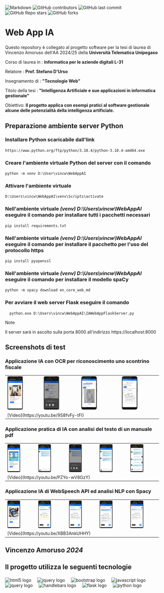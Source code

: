 ![Markdown](https://img.shields.io/badge/markdown-%23000000.svg?style=flat=markdown&logoColor=white) ![GitHub contributors](https://img.shields.io/github/contributors/kera-cudmore/readme-examples?style=flat) ![GitHub last commit](https://img.shields.io/github/last-commit/kera-cudmore/readme-examples?style=flat)  ![GitHub Repo stars](https://img.shields.io/github/stars/vamoruso/WebAppAI?style=social)  ![GitHub forks](https://img.shields.io/github/vamoruso/WebAppAI?style=social)

<h1 align="left">Web App IA </h1>

###

<p align="left">Questo repository è collegato al progetto software per la tesi di laurea di Vincenzo Amoruso dell'AA 2024/25 della <b>Università Telematica Unipegaso</b> </p>
<p align="left">Corso di laurea in : <b>Informatica per le aziende digitali L-31</b> </p>
<p align="left">Relatore : <b>Prof. Stefano D&apos;Urso</b> </p>
<p align="left">Insegnamento di : <b>&quot;Tecnologie Web&quot;</b></p>
<p align="left">Titolo della tesi : <b>&quot;Intelligenza Artificiale e sue applicazioni in informatica gestionale&quot;</b></p>
<p align="left">Obiettivo: <b>Il progetto applica con esempi pratici al software gestionale alcune delle potenzialità della intelligenza artificiale.</b></p>

## Preparazione ambiente server Python

### Installare Python scaricabile dall'link 
    https://www.python.org/ftp/python/3.10.4/python-3.10.4-amd64.exe
### Creare l'ambiente virtuale Python del server con il comando
    python -m venv D:\User\vincw\WebAppAI
### Attivare l'ambiente virtuale 
    D:\Users\vincw\WebAppAI\venv\Scripts\activate 
### Nell'ambiente virtuale *(venv) D:\Users\vincw\WebAppAI*  eseguire il comando per installare tutti i pacchetti necessari
    pip install requirements.txt 
### Nell'ambiente virtuale *(venv) D:\Users\vincw\WebAppAI*  eseguire il comando per installare il pacchetto per l'uso del protocollo https
    pip install pyopenssl 
### Nell'ambiente virtuale *(venv) D:\Users\vincw\WebAppAI*  eseguire il comando per installare il modello spaCy
    python -m spacy download en_core_web_md
### Per avviare il web server Flask eseguire il comando
````Shell
  python.exe D:\Users\vincw\WebAppAI\IAWebAppFlaskServer.py
````

> [!NOTE]
> Il server sarà in ascolto sulla porta 8000 all'indirizzo https://localhost:8000 

## Screenshots di test

### Applicazione IA con OCR per riconoscimento uno scontrino fiscale
    
<table>
<tr>
<td><img src="https://github.com/vamoruso/WebAppAI/blob/main/screenshots/OCR/OCR_screen_1_1.png" style="width: 50%; height: 50%" /> </td>
<td><img src="https://github.com/vamoruso/WebAppAI/blob/main/screenshots/OCR/OCR_screen_1.png" style="width: 50%; height: 50%" /> </td>
<td><img src="https://github.com/vamoruso/WebAppAI/blob/main/screenshots/OCR/OCR_screen_2.png" style="width: 50%; height: 50%" /> </td>
<td><img src="https://github.com/vamoruso/WebAppAI/blob/main/screenshots/OCR/OCR_screen_3.png" style="width: 50%; height: 50%" /> </td>
</tr>  
     <tr>
      <td colspan=4>[Video](https://youtu.be/9S8fvFy-tFI)</td> 
   </tr> 
</table>
    
### Applicazione pratica di IA con analisi del testo di un manuale pdf

<table>
   <tr>
    <td><img src="https://github.com/vamoruso/WebAppAI/blob/main/screenshots/Chatbot/Chatbot_screen1.png" style="width: 50%; height: 50%"/> </td>
    <td><img src="https://github.com/vamoruso/WebAppAI/blob/main/screenshots/Chatbot/Chatbot_screen2.png" style="width: 50%; height: 50%"/> </td>
    <td><img src="https://github.com/vamoruso/WebAppAI/blob/main/screenshots/Chatbot/Chatbot_screen3.png" style="width: 50%; height: 50%"/> </td>
    <td><img src="https://github.com/vamoruso/WebAppAI/blob/main/screenshots/Chatbot/Chatbot_screen4.png" style="width: 50%; height: 50%"/> </td>
    <td><img src="https://github.com/vamoruso/WebAppAI/blob/main/screenshots/Chatbot/Chatbot_screen5.png" style="width: 50%; height: 50%"/> </td>
   </tr>
   <tr>
      <td colspan=5>[Video](https://youtu.be/PZYo-wV8GzY)</td> 
   </tr> 
</table>  
    
### Applicazione IA di WebSpeech API ed analisi NLP con Spacy

<table>
<tr>
<td><img src="https://github.com/vamoruso/WebAppAI/blob/main/screenshots/absences_vocal_command/AssenzeDaComandoVocale_screen1.png" style="width: 50%; height: 50%"/> </td>
<td><img src="https://github.com/vamoruso/WebAppAI/blob/main/screenshots/absences_vocal_command/AssenzeDaComandoVocale_screen2.png" style="width: 50%; height: 50%"/> </td>
<td><img src="https://github.com/vamoruso/WebAppAI/blob/main/screenshots/absences_vocal_command/AssenzeDaComandoVocale_screen3.png" style="width: 50%; height: 50%"/> </td>
<td><img src="https://github.com/vamoruso/WebAppAI/blob/main/screenshots/absences_vocal_command/AssenzeDaComandoVocale_screen4.png" style="width: 50%; height: 50%"/> </td>
<td><img src="https://github.com/vamoruso/WebAppAI/blob/main/screenshots/absences_vocal_command/AssenzeDaComandoVocale_screen5.png" style="width: 50%; height: 50%"/> </td>  
</tr>  
     <tr>
      <td colspan=5>[Video](https://youtu.be/XBB3AnkUHHY)</td> 
   </tr> 
</table>   

###

<h2 align="left">Vincenzo Amoruso <cite>2024</cite></h2>

###

<h2 align="left">Il progetto utilizza le seguenti tecnologie</h2>

###

<div align="left">
  <img src="https://cdn.jsdelivr.net/gh/devicons/devicon/icons/html5/html5-original.svg" height="40" alt="html5 logo"  />
  <img width="12" />
  <img src="https://cdn.jsdelivr.net/gh/devicons/devicon/icons/css3/css3-original.svg" height="40" alt="jquery logo"  />
  <img width="12" />
  <img src="https://cdn.jsdelivr.net/gh/devicons/devicon/icons/bootstrap/bootstrap-original.svg" height="40" alt="bootstrap logo"  />
  <img width="12" />
  <img src="https://cdn.jsdelivr.net/gh/devicons/devicon/icons/javascript/javascript-original.svg" height="40" alt="javascript logo"  />
  <img width="12" />
  <img src="https://cdn.jsdelivr.net/gh/devicons/devicon/icons/jquery/jquery-original.svg" height="40" alt="jquery logo"  />
  <img width="12" />
  <img src="https://cdn.jsdelivr.net/gh/devicons/devicon/icons/handlebars/handlebars-original.svg" height="40" alt="handlebars logo"  />
  <img width="12" />
  <img src="https://cdn.jsdelivr.net/gh/devicons/devicon/icons/flask/flask-original.svg" height="40" alt="flask logo"  />
  <img width="12" />
  <img src="https://cdn.jsdelivr.net/gh/devicons/devicon/icons/python/python-original.svg" height="40" alt="python logo"  />
</div>

###

